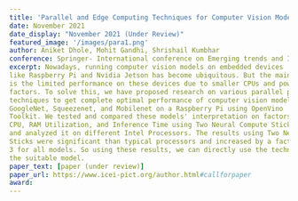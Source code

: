 ```yaml
---
title: 'Parallel and Edge Computing Techniques for Computer Vision Models on Embedded Devices'
date: November 2021
date_display: "November 2021 (Under Review)"
featured_image: '/images/para1.png'
author: Aniket Dhole, Mohit Gandhi, Shrishail Kumbhar
conference: Springer- International conference on Emerging trends and Innovations in ICT (ICEI)	
excerpt: Nowadays, running computer vision models on embedded devices
like Raspberry Pi and Nvidia Jetson has become ubiquitous. But the main issue
is the limited performance on these devices due to smaller CPUs and power
factors. To solve this, we have proposed research on various parallel processing
techniques to get complete optimal performance of computer vision models like
GoogleNet, Squeezenet, and Mobilenet on a Raspberry Pi using OpenVino
Toolkit. We tested and compared these models' interpretation on factors like
CPU, RAM Utilization, and Inference Time using Two Neural Compute Sticks
and analyzed it on different Intel Processors. The results using Two Neural
Sticks were significant than typical processors and increased by a factor of 2 to
3 for all models. So using these results, we can directly use the technique for
the suitable model.
paper_text: [paper (under review)]
paper_url: https://www.icei-pict.org/author.html#callforpaper
award: 
---
```

